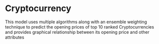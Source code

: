 # Cryptocurrency
This model uses multiple algorithms along with an ensemble weighting technique to predict the opening prices of top 10 ranked Cryptocurrencies and provides graphical relationship between its opening price and other attributes
 

